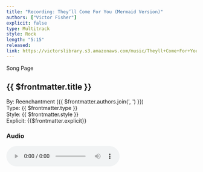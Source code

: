 ```yaml
---
title: "Recording: They’ll Come For You (Mermaid Version)"
authors: ["Victor Fisher"]
explicit: false
type: Multitrack
style: Rock
length: "5:15"
released:
link: https://victorslibrary.s3.amazonaws.com/music/Theyll+Come+For+You/Theyll+Come+For+You+(Mermaid+Version).mp3
---
```


<g-link to="/song/theyll-come-for-you">Song Page</g-link>

## {{ $frontmatter.title }}

By: <g-link to="/band/reenchantment">Reenchantment</g-link> ({{ $frontmatter.authors.join(', ') }})  
Type: {{ $frontmatter.type }}  
Style: {{ $frontmatter.style }}  
Explicit: {{$frontmatter.explicit}}

### Audio

<audio controls controlsList="nodownload">
  <source :src="$frontmatter.link" type="audio/mpeg">
Your browser does not support the audio element.
</audio>
